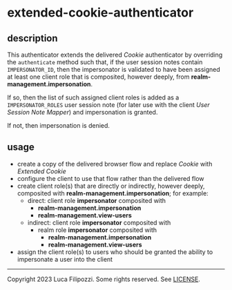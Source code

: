 # extended-cookie-authenticator

## description

This authenticator extends the delivered _Cookie_ authenticator by overriding
the `authenticate` method such that, if the user session notes contain `IMPERSONATOR_ID`,
then the impersonator is validated to have been assigned at least one client role that is
composited, however deeply, from __realm-management.impersonation__.

If so, then the list of such assigned client roles is added as a `IMPERSONATOR_ROLES` user
session note (for later use with the client _User Session Note Mapper_) and impersonation
is granted.

If not, then impersonation is denied.

## usage

* create a copy of the delivered browser flow and replace _Cookie_ with _Extended Cookie_
* configure the client to use that flow rather than the delivered flow
* create client role(s) that are directly or indirectly, however deeply, composited
  with __realm-management.impersonation__; for example:
  * direct: client role __impersonator__ composited with
    * __realm-management.impersonation__
    * __realm-management.view-users__
  * indirect: client role __impersonator__ composited with
    * realm role __impersonator__ composited with
      * __realm-management.impersonation__
      * __realm-management.view-users__
* assign the client role(s) to users who should be granted the ability to impersonate a
  user into the client

---
Copyright 2023 Luca Filipozzi. Some rights reserved. See [LICENSE][license].

[license]: https://github.com/LucaFilipozzi/keycloak-extensions/blob/main/LICENSE.md
